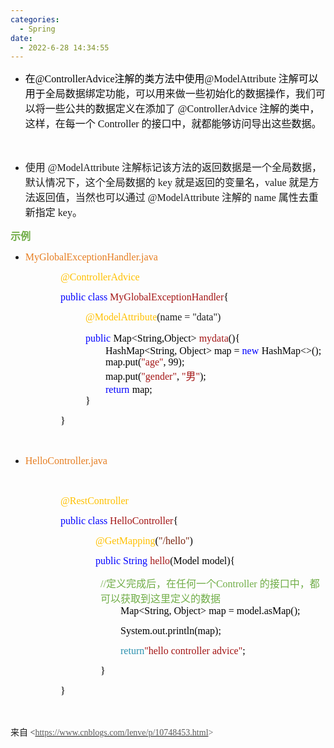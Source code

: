 ```yaml
---
categories:
  - Spring
date:
  - 2022-6-28 14:34:55
---
```


<ul style="list-style-type:disc">
    <li><span style="font-size:12.0pt"><span style="font-family:&quot;Microsoft YaHei UI&quot;"><span
                    style="color:black">在</span></span></span><span style="font-size:12.0pt"><span
                style="font-family:&quot;Comic Sans MS&quot;"><span
                    style="color:black">@ControllerAdvice</span></span></span><span style="font-size:12.0pt"><span
                style="font-family:&quot;Microsoft YaHei UI&quot;"><span
                    style="color:black">注解的类方法中使用</span></span></span><span style="font-size:12.0pt"><span
                style="font-family:&quot;Comic Sans MS&quot;"><span style="color:#111111">@ModelAttribute
                </span></span></span><span style="font-size:12.0pt"><span
                style="font-family:&quot;Microsoft YaHei UI&quot;"><span
                    style="color:#111111">注解</span></span></span><span style="font-size:12.0pt"><span
                style="font-family:&quot;Microsoft YaHei UI&quot;"><span
                    style="color:black">可以用于</span></span></span><span style="font-size:12.0pt"><span
                style="font-family:&quot;Microsoft YaHei UI&quot;"><span
                    style="color:#111111">全局数据绑定功能，可以用来做一些初始化的数据操作，我们可以将一些公共的数据定义在添加了</span></span></span><span
            style="font-size:12.0pt"><span style="font-family:&quot;Comic Sans MS&quot;"><span style="color:#111111">
                    @ControllerAdvice </span></span></span><span style="font-size:12.0pt"><span
                style="font-family:&quot;Microsoft YaHei UI&quot;"><span
                    style="color:#111111">注解的类中，这样，在每一个</span></span></span><span style="font-size:12.0pt"><span
                style="font-family:&quot;Comic Sans MS&quot;"><span style="color:#111111"> Controller
                </span></span></span><span style="font-size:12.0pt"><span
                style="font-family:&quot;Microsoft YaHei UI&quot;"><span
                    style="color:#111111">的接口中，就都能够访问导出这些数据。</span></span></span></li>
</ul>
<p style="margin-left:36px"><span style="font-size:12.0pt"><span
            style="font-family:&quot;Microsoft YaHei UI&quot;"><span style="color:#111111">&nbsp;</span></span></span>
</p>
<ul style="list-style-type:disc">
    <li><span style="font-size:12.0pt"><span style="font-family:&quot;Microsoft YaHei UI&quot;">使用</span></span><span
            style="font-size:12.0pt"><span style="font-family:&quot;Comic Sans MS&quot;"> @ModelAttribute
            </span></span><span style="font-size:12.0pt"><span
                style="font-family:&quot;Microsoft YaHei UI&quot;">注解标记该方法的返回数据是一个全局数据，默认情况下，这个全局数据的</span></span><span
            style="font-size:12.0pt"><span style="font-family:&quot;Comic Sans MS&quot;"> key </span></span><span
            style="font-size:12.0pt"><span
                style="font-family:&quot;Microsoft YaHei UI&quot;">就是返回的变量名，</span></span><span
            style="font-size:12.0pt"><span style="font-family:&quot;Comic Sans MS&quot;">value </span></span><span
            style="font-size:12.0pt"><span
                style="font-family:&quot;Microsoft YaHei UI&quot;">就是方法返回值，当然也可以通过</span></span><span
            style="font-size:12.0pt"><span style="font-family:&quot;Comic Sans MS&quot;"> @ModelAttribute
            </span></span><span style="font-size:12.0pt"><span
                style="font-family:&quot;Microsoft YaHei UI&quot;">注解的</span></span><span style="font-size:12.0pt"><span
                style="font-family:&quot;Comic Sans MS&quot;"> name </span></span><span style="font-size:12.0pt"><span
                style="font-family:&quot;Microsoft YaHei UI&quot;">属性去重新指定</span></span><span
            style="font-size:12.0pt"><span style="font-family:&quot;Comic Sans MS&quot;"> key</span></span><span
            style="font-size:12.0pt"><span style="font-family:&quot;Microsoft YaHei UI&quot;">。</span></span></li>
</ul>
<p><span style="font-size:12.0pt"><span style="font-family:&quot;Microsoft YaHei UI&quot;"><span
                style="color:#70ad47"><strong>示例</strong></span></span></span></p>
<ul style="list-style-type:disc">
    <li><span style="color:#e67e22;"><span style="font-size:12.0pt"><span
                    style="font-family:&quot;Comic Sans MS&quot;">MyGlobalExceptionHandler</span></span><span
                style="font-size:12.0pt"><span style="font-family:&quot;Comic Sans MS&quot;">.java</span></span></span>
    </li>
</ul>
<p style="margin-left: 80px;"><span style="font-size:12.0pt"><span style="font-family:&quot;Comic Sans MS&quot;"><span
                style="color:#ffc000">@ControllerAdvice</span></span></span></p>
<p style="margin-left: 80px;"><span style="font-size:12.0pt"><span style="font-family:&quot;Comic Sans MS&quot;"><span
                style="color:blue">public</span> <span style="color:blue">class</span> <span
                style="color:#a31515">MyGlobalExceptionHandler</span><span style="color:black">{</span></span></span>
</p>
<p style="margin-left: 120px;"><span style="font-size:12.0pt"><span style="font-family:&quot;Comic Sans MS&quot;"><span
                style="color:#ffc000">@ModelAttribute</span>(name = "data")</span></span></p>
<p style="margin-left: 120px;"><span style="font-size:12.0pt"><span style="font-family:&quot;Comic Sans MS&quot;"><span
                style="color:blue">public</span></span> <span style="font-family:&quot;Comic Sans MS&quot;"><span
                style="color:black">Map&lt;String,Object&gt; </span></span><span
            style="font-family:&quot;Comic Sans MS&quot;"><span style="color:#a31515">mydata</span></span><span
            style="font-family:&quot;Comic Sans MS&quot;"><span
                style="color:black">(){<br>&nbsp;&nbsp;&nbsp;&nbsp;&nbsp;&nbsp;&nbsp; HashMap&lt;String, Object&gt; map
                = </span></span><span style="font-family:&quot;Comic Sans MS&quot;"><span
                style="color:blue">new</span></span> <span style="font-family:&quot;Comic Sans MS&quot;"><span
                style="color:black">HashMap&lt;&gt;();<br>&nbsp;&nbsp;&nbsp;&nbsp;&nbsp;&nbsp;&nbsp;
                map.put(</span></span><span style="font-family:&quot;Comic Sans MS&quot;"><span
                style="color:#a31515">"age"</span></span><span style="font-family:&quot;Comic Sans MS&quot;"><span
                style="color:black">, 99);<br>&nbsp;&nbsp;&nbsp;&nbsp;&nbsp;&nbsp;&nbsp; map.put(</span></span><span
            style="font-family:&quot;Comic Sans MS&quot;"><span style="color:#a31515">"gender"</span></span><span
            style="font-family:&quot;Comic Sans MS&quot;"><span style="color:black">, </span></span><span
            style="font-family:&quot;Comic Sans MS&quot;"><span style="color:#a31515">"</span></span><span
            style="font-family:&quot;Microsoft YaHei UI&quot;"><span style="color:#a31515">男</span></span><span
            style="font-family:&quot;Comic Sans MS&quot;"><span style="color:#a31515">"</span></span><span
            style="font-family:&quot;Comic Sans MS&quot;"><span
                style="color:black">);<br>&nbsp;&nbsp;&nbsp;&nbsp;&nbsp;&nbsp;&nbsp; </span></span><span
            style="font-family:&quot;Comic Sans MS&quot;"><span style="color:blue">return</span></span> <span
            style="font-family:&quot;Comic Sans MS&quot;"><span style="color:black">map;<br>}</span></span></span></p>
<p style="margin-left: 80px;"><span style="font-size:12.0pt"><span style="font-family:&quot;Comic Sans MS&quot;"><span
                style="color:black">}</span></span></span></p>
<p><span style="font-size:12.0pt"><span style="font-family:&quot;Comic Sans MS&quot;"><span
                style="color:black">&nbsp;</span></span></span></p>
<ul style="list-style-type:disc">
    <li><span style="color:#e67e22;"><span style="font-size:12.0pt"><span
                    style="font-family:&quot;Comic Sans MS&quot;">HelloController.java</span></span></span></li>
</ul>
<p><span style="font-size:12.0pt"><span style="font-family:&quot;Comic Sans MS&quot;"><span
                style="color:#ed7d31">&nbsp;</span></span></span></p>
<p style="margin-left: 80px;"><span style="font-size:12.0pt"><span style="font-family:&quot;Comic Sans MS&quot;"><span
                style="color:#ffc000">@RestController</span></span></span></p>
<p style="margin-left: 80px;"><span style="font-size:12.0pt"><span style="font-family:&quot;Comic Sans MS&quot;"><span
                style="color:blue">public</span> <span style="color:blue">class</span> <span
                style="color:#a31515">HelloController</span><span style="color:black">{</span></span></span></p>
<p style="margin-left: 120px;"><span style="font-size:12.0pt"><span style="font-family:&quot;Comic Sans MS&quot;"><span
                style="color:#ffc000">&nbsp; &nbsp; @GetMapping</span><span style="color:black">(</span><span
                style="color:#78230c">"/hello"</span><span style="color:black">)</span></span></span></p>
<p style="margin-left: 120px;"><span style="font-size:12.0pt"><span style="font-family:&quot;Comic Sans MS&quot;"><span
                style="color:blue">&nbsp; &nbsp; public</span><span style="color:blue"> String </span><span
                style="color:#a31515">hello</span><span style="color:black">(Model model){</span></span></span></p>
<p style="margin-left:144px"><span style="font-size:12.0pt"><span style="font-family:&quot;Comic Sans MS&quot;"><span
                style="color:#70ad47">//</span></span><span style="font-family:&quot;Microsoft YaHei UI&quot;"><span
                style="color:#70ad47">定义完成后，在任何一个</span></span><span style="font-family:&quot;Comic Sans MS&quot;"><span
                style="color:#70ad47">Controller </span></span><span
            style="font-family:&quot;Microsoft YaHei UI&quot;"><span
                style="color:#70ad47">的接口中，都可以获取到这里定义的数据</span></span><br><span
            style="font-family:&quot;Comic Sans MS&quot;"><span
                style="color:black">&nbsp;&nbsp;&nbsp;&nbsp;&nbsp;&nbsp;&nbsp; Map&lt;String, Object&gt; map =
                model.asMap();</span></span></span></p>
<p style="margin-left:144px"><span style="font-size:12.0pt"><span style="font-family:&quot;Comic Sans MS&quot;"><span
                style="color:black">&nbsp;&nbsp;&nbsp;&nbsp;&nbsp;&nbsp;&nbsp;
                System.out.println(map);</span></span></span></p>
<p style="margin-left:144px"><span style="font-size:12.0pt"><span
            style="font-family:&quot;Comic Sans MS&quot;">&nbsp;&nbsp;&nbsp;&nbsp;&nbsp;&nbsp;&nbsp; <span
                style="color:#2b91af">return</span><span style="color:#a31515">"hello controller advice"</span><span
                style="color:black">;</span></span></span><span style="font-size:12.0pt"><span
            style="font-family:&quot;Comic Sans MS&quot;"><span style="color:black"></span></span></span><br></p>
<p style="margin-left:144px"><span style="font-size:12.0pt"><span style="font-family:&quot;Comic Sans MS&quot;"><span
                style="color:black">}</span></span></span></p>
<p style="margin-left: 80px;"><span style="font-size:12.0pt"><span style="font-family:&quot;Comic Sans MS&quot;"><span
                style="color:black">}</span></span></span></p>
<p><span style="font-size:12.0pt"><span style="font-family:&quot;Comic Sans MS&quot;">&nbsp;</span></span></p>
<p><span style="font-family:&quot;Microsoft YaHei UI&quot;">来自</span><span
        style="font-family:&quot;Comic Sans MS&quot;"> &lt;</span><a
        data-cke-saved-href="https://www.cnblogs.com/lenve/p/10748453.html"
        href="https://www.cnblogs.com/lenve/p/10748453.html"><span style="font-family:&quot;Comic Sans MS&quot;"><span
                style="color:#595959">https://www.cnblogs.com/lenve/p/10748453.html</span></span></a><span
        style="font-family:&quot;Comic Sans MS&quot;"><span style="color:#595959">&gt; </span></span></p>
